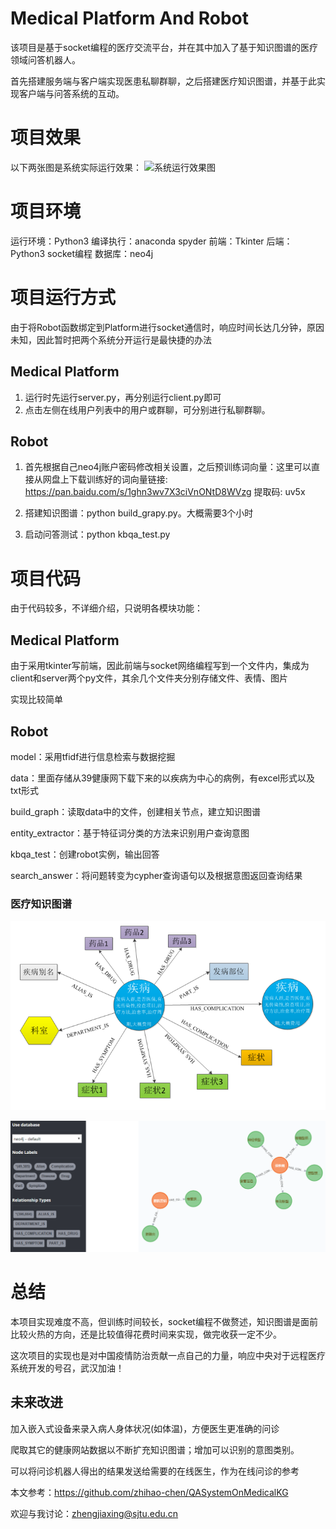 # Medical Platform And Robot
该项目是基于socket编程的医疗交流平台，并在其中加入了基于知识图谱的医疗领域问答机器人。

首先搭建服务端与客户端实现医患私聊群聊，之后搭建医疗知识图谱，并基于此实现客户端与问答系统的互动。


# 项目效果 #
以下两张图是系统实际运行效果：
![系统运行效果图](https://github.com/zhihao-chen/QASystemOnMedicalGraph/blob/master/img/%E6%95%88%E6%9E%9C%E5%9B%BE.png)

# 项目环境
运行环境：Python3
编译执行：anaconda spyder
前端：Tkinter
后端：Python3 socket编程
数据库：neo4j

# 项目运行方式
由于将Robot函数绑定到Platform进行socket通信时，响应时间长达几分钟，原因未知，因此暂时把两个系统分开运行是最快捷的办法

## Medical Platform

1. 运行时先运行server.py，再分别运行client.py即可
2. 点击左侧在线用户列表中的用户或群聊，可分别进行私聊群聊。

## Robot
1. 首先根据自己neo4j账户密码修改相关设置，之后预训练词向量：这里可以直接从网盘上下载训练好的词向量链接: https://pan.baidu.com/s/1ghn3wv7X3ciVnONtD8WVzg 提取码: uv5x

2. 搭建知识图谱：python build_grapy.py。大概需要3个小时

3. 启动问答测试：python kbqa_test.py


# 项目代码
由于代码较多，不详细介绍，只说明各模块功能：
## Medical Platform
由于采用tkinter写前端，因此前端与socket网络编程写到一个文件内，集成为client和server两个py文件，其余几个文件夹分别存储文件、表情、图片

实现比较简单
## Robot
model：采用tfidf进行信息检索与数据挖掘

data：里面存储从39健康网下载下来的以疾病为中心的病例，有excel形式以及txt形式

build_graph：读取data中的文件，创建相关节点，建立知识图谱

entity_extractor：基于特征词分类的方法来识别用户查询意图

kbqa_test：创建robot实例，输出回答

search_answer：将问题转变为cypher查询语句以及根据意图返回查询结果


### 医疗知识图谱

![知识图谱结构](https://github.com/starkkkk/MedicalPlatform-And-Robot/blob/master/img1/tp.png)

![实际知识图谱展示](https://github.com/starkkkk/MedicalPlatform-And-Robot/blob/master/img1/neo4j.png)

# 总结

本项目实现难度不高，但训练时间较长，socket编程不做赘述，知识图谱是面前比较火热的方向，还是比较值得花费时间来实现，做完收获一定不少。

这次项目的实现也是对中国疫情防治贡献一点自己的力量，响应中央对于远程医疗系统开发的号召，武汉加油！


## 未来改进
加入嵌入式设备来录入病人身体状况(如体温)，方便医生更准确的问诊

爬取其它的健康网站数据以不断扩充知识图谱；增加可以识别的意图类别。

可以将问诊机器人得出的结果发送给需要的在线医生，作为在线问诊的参考

本文参考：https://github.com/zhihao-chen/QASystemOnMedicalKG

欢迎与我讨论：zhengjiaxing@sjtu.edu.cn
